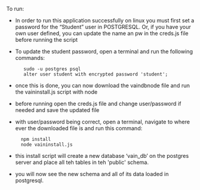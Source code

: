 To run:
  * In order to run this application successfully on linux you must first set a password for the “Student” user in POSTGRESQL.  Or, if you have your own user defined, 
  you can update the name an pw in the creds.js file before running the script
  * To update the student password, open a terminal and run the following commands: 
	```
	   sudo -u postgres psql
       alter user student with encrypted password 'student';
	```

  * once this is done, you can now download the vaindbnode file and run the vaininstall.js script with node
  * before running open the creds.js file and change user/password if needed and save the updated file
  * with user/password being correct, open a terminal, navigate to where ever the downloaded file is and run this command:    
	```	
	  npm install
      node vaininstall.js
	```  
  * this install script will create a new database ‘vain_db’ on the postgres server and place all teh tables in teh 'public' schema.
  * you will now see the new schema and all of its data loaded in postgresql.
